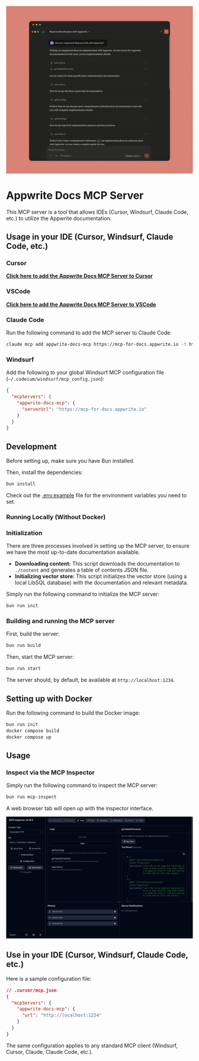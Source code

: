 <div align="center">
<img src="assets/banner.png" alt="Appwrite Docs MCP Server" width="700" />
</div>

# Appwrite Docs MCP Server
This MCP server is a tool that allows IDEs (Cursor, Windsurf, Claude Code, etc.) to utilize the Appwrite documentation.

## Usage in your IDE (Cursor, Windsurf, Claude Code, etc.)

### Cursor

<strong><a href="https://apwr.dev/docs-mcp-cursor">Click here to add the Appwrite Docs MCP Server to Cursor</a></strong>

### VSCode

<strong><a href="https://apwr.dev/docs-mcp-vscode">Click here to add the Appwrite Docs MCP Server to VSCode</a></strong>

### Claude Code

Run the following command to add the MCP server to Claude Code:
```bash
claude mcp add appwrite-docs-mcp https://mcp-for-docs.appwrite.io -t http
```

### Windsurf

Add the following to your global Windsurf MCP configuration file (`~/.codeium/windsurf/mcp_config.json`):

```json
{
  "mcpServers": {
    "appwrite-docs-mcp": {
      "serverUrl": "https://mcp-for-docs.appwrite.io"
    }
  }
}
```

## Development

Before setting up, make sure you have Bun installed.

Then, install the dependencies:
```bash
bun install
```

Check out the [.env.example](.env.example) file for the environment variables you need to set.

### Running Locally (Without Docker)

### Initialization
There are three processes involved in setting up the MCP server, to ensure we have the most up-to-date documentation available.

- **Downloading content:** This script downloads the documentation to `./content` and generates a table of contents JSON file.
- **Initializing vector store:** This script initializes the vector store (using a local LibSQL database) with the documentation and relevant metadata.

Simply run the following command to initialize the MCP server:
```bash
bun run init
```

### Building and running the MCP server
First, build the server:
```bash
bun run build
```

Then, start the MCP server:
```bash
bun run start
```

The server should, by default, be available at `http://localhost:1234`.

## Setting up with Docker
Run the following command to build the Docker image:
```bash
bun run init
docker compose build
docker compose up
```

## Usage

### Inspect via the MCP Inspector
Simply run the following command to inspect the MCP server:
```bash
bun run mcp-inspect
```

A web browser tab will open up with the inspector interface.

<div align="center">
<img src="assets/inspector.png" alt="MCP Inspector" width="700" />
</div>


## Use in your IDE (Cursor, Windsurf, Claude Code, etc.)
Here is a sample configuration file:

```json
// .cursor/mcp.json
{
  "mcpServers": {
    "appwrite-docs-mcp": {
      "url": "http://localhost:1234"
    }
  }
}
```

The same configuration applies to any standard MCP client (Windsurf, Cursor, Claude, Claude Code, etc.).




